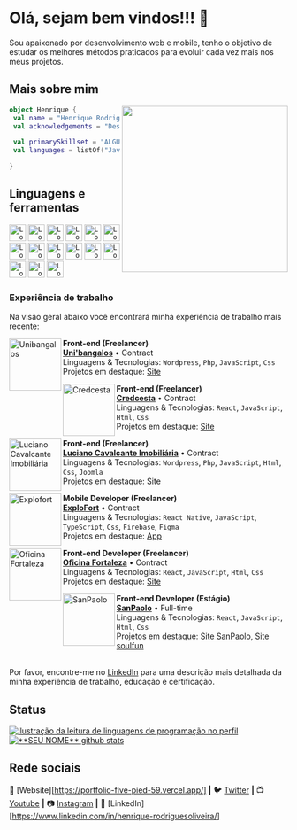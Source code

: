 # Olá, sejam bem vindos!!! 👋

Sou apaixonado por desenvolvimento web e mobile, tenho o objetivo de estudar os melhores métodos praticados para evoluir cada vez mais nos meus projetos.

## Mais sobre mim

<img align="right" width="300" src="https://media.giphy.com/media/RkDZq0dhhYHhxdFrJB/giphy.gif" />

```kotlin
object Henrique {
 val name = "Henrique Rodrigues Oliveira"
 val acknowledgements = "Desenvolvedor Full Stack"

 val primarySkillset = "ALGUMAS HABILIDADES"
 val languages = listOf("JavaScript", "React Native", "Firebase", "Node.js", "Tailwind")

}
```

## Linguagens e ferramentas

<code><img
    height="30"
    src="https://img.shields.io/badge/JavaScript-F7DF1E?style=for-the-badge&logo=javascript&logoColor=black"
    alt="Logo JavaScript"/></code>
<code><img
    height="30"
    src="https://img.shields.io/badge/TypeScript-007ACC?style=for-the-badge&logo=typescript&logoColor=white"
    alt="Logo TypeScript"/></code>
<code><img
    height="30"
    src="https://img.shields.io/badge/React_Native-20232A?style=for-the-badge&logo=react&logoColor=61DAFB"
    alt="Logo React Native"/></code>
<code><img
    height="30"
    src="https://img.shields.io/badge/Expo-1B1F23?style=for-the-badge&logo=expo&logoColor=white"
    alt="Logo Expo"/></code>
<code><img
    height="30"
    src="https://img.shields.io/badge/Node.js-43853D?style=for-the-badge&logo=node.js&logoColor=white"
    alt="Logo Node.js"/></code>
<code><img
    height="30"
    src="https://img.shields.io/badge/Sass-CC6699?style=for-the-badge&logo=sass&logoColor=white"
    alt="Logo Sass"/></code>
<code><img
    height="30"
    src="https://img.shields.io/badge/styled--components-DB7093?style=for-the-badge&logo=styled-components&logoColor=white"
    alt="Logo Styled Components"/></code>
<code><img
    height="30"
    src="https://img.shields.io/badge/Tailwind_CSS-38B2AC?style=for-the-badge&logo=tailwind-css&logoColor=white"
    alt="Logo Tailwind"/></code>
<code><img
    height="30"
    src="https://img.shields.io/badge/Redux-593D88?style=for-the-badge&logo=redux&logoColor=white"
    alt="Logo Redux"/></code>
<code><img
    height="30"
    src="https://img.shields.io/badge/firebase-ffca28?style=for-the-badge&logo=firebase&logoColor=black"
    alt="Logo Firebase"/></code>
<code><img
    height="30"
    src="https://img.shields.io/badge/eslint-3A33D1?style=for-the-badge&logo=eslint&logoColor=white"
    alt="Logo Firebase"/></code>
<code><img
    height="30"
    src="https://img.shields.io/badge/prettier-1A2C34?style=for-the-badge&logo=prettier&logoColor=F7BA3E"
    alt="Logo Firebase"/></code>
<code><img
    height="30"
    src="https://img.shields.io/badge/Git-E34F26?style=for-the-badge&logo=git&logoColor=white"
    alt="Logo Git"/></code>
<code><img
    height="30"
    src="https://img.shields.io/badge/VSCode-0078D4?style=for-the-badge&logo=visual%20studio%20code&logoColor=white"
    alt="Logo VSCode"/></code>
<code><img
    height="30"
    src="https://img.shields.io/badge/WordPress-006E93?style=for-the-badge&logo=wordpress&logoColor=white"
    alt="Logo Wordpress"/></code>

### Experiência de trabalho

Na visão geral abaixo você encontrará minha experiência de trabalho mais recente:

[<img align="left" height="94px" width="94px" alt="Unibangalos" src="https://github.com/Krissafff/Krissafff/assets/79226722/32fc8c3a-5c91-4c92-82cc-a97ce2108633"/>](https://unibangalos.com/)

**Front-end (Freelancer)** \
[**Uni'bangalos**](https://unibangalos.com/) • Contract \
Linguagens & Tecnologias: `Wordpress`, `Php`, `JavaScript`, `Css`\
Projetos em destaque: [Site](https://unibangalos.com/)
<br/>

[<img align="left" height="94px" width="94px" alt="Credcesta" src="https://github.com/Krissafff/Krissafff/assets/79226722/40d37abb-0e7f-4075-9e69-5e1a2ed89cb1"/>](https://lojasconcred.com.br/)

**Front-end (Freelancer)** \
[**Credcesta**](https://lojasconcred.com.br/) • Contract \
Linguagens & Tecnologias: `React`, `JavaScript`, `Html`, `Css`\
Projetos em destaque: [Site](https://lojasconcred.com.br/)
<br/>

[<img align="left" height="94px" width="94px" alt="Luciano Cavalcante Imobiliária" src="https://github.com/Krissafff/Krissafff/assets/79226722/eef59490-39d5-47fa-9353-928f11348ffc"/>](https://cidadecauype.com.br/)

**Front-end (Freelancer)** \
[**Luciano Cavalcante Imobiliária**](https://cidadecauype.com.br/) • Contract \
Linguagens & Tecnologias: `Wordpress`, `Php`, `JavaScript`, `Html`, `Css`, `Joomla`\
Projetos em destaque: [Site](https://cidadecauype.com.br/)
<br/>

[<img align="left" height="94px" width="94px" alt="Explofort" src="https://github.com/Krissafff/Krissafff/assets/79226722/66273cb5-0147-42d2-8b3b-6e68d5a576d4"/>](https://www.spacex.com/)

**Mobile Developer (Freelancer)** \
[**ExploFort**](https://play.google.com/store/apps/details?id=com.explofortapp&pli=1) • Contract \
Linguagens & Tecnologias: `React Native`, `JavaScript`, `TypeScript`, `Css`, `Firebase`, `Figma`\
Projetos em destaque: [App](https://play.google.com/store/apps/details?id=com.explofortapp&pli=1)
<br/>

[<img align="left" height="94px" width="94px" alt="Oficina Fortaleza" src="https://github.com/Krissafff/Krissafff/assets/79226722/a661c822-1d1b-442a-ad3a-f0b01d2fcfe2"/>](https://oficinafortaleza.com/)

**Front-end Developer (Freelancer)** \
[**Oficina Fortaleza**](https://oficinafortaleza.com/) • Contract \
Linguagens & Tecnologias: `React`, `JavaScript`, `Html`, `Css`\
Projetos em destaque: [Site](https://oficinafortaleza.com/)
<br/>

[<img align="left" height="94px" width="94px" alt="SanPaolo" src="https://github.com/Krissafff/Krissafff/assets/79226722/26d2ae16-064f-47ea-88ea-8ddf99064472"/>](https://www.sanpaologelato.com.br/)

**Front-end Developer (Estágio)** \
[**SanPaolo**](https://www.sanpaologelato.com.br/) • Full-time \
Linguagens & Tecnologias: `React`, `JavaScript`, `Html`, `Css` \
Projetos em destaque: [Site SanPaolo](https://www.sanpaologelato.com.br/), [Site soulfun](https://soulfunsorvetes.com.br/)
<br/>
<br/>

Por favor, encontre-me no [LinkedIn](https://www.linkedin.com/in/henrique-rodriguesoliveira/) para uma descrição mais detalhada da minha experiência de trabalho, educação e certificação.

## Status

<a href="https://github.com/HenriqueRodriguesOliveira" title="ilustração do mapeamento de linguagens">
  <img align="center" src="https://github-readme-stats.vercel.app/api/top-langs/?username=HenriqueRodriguesOliveira&theme=transparent&hide_langs_below=1" alt="ilustração da leitura de linguagens de programação no perfil"/>
</a>

<a href="https://github.com/HenriqueRodriguesOliveira" title="ilustração do mapeamento do perfil">
 <img align="center" src="https://github-readme-stats.vercel.app/api?username=HenriqueRodriguesOliveira&show_icons=true&theme=transparent&line_height=27" alt="**SEU NOME** github stats"/>
</a>

[website]: https://codedev.ga/
[twitter]: https://twitter.com/SEUTWITTER
[youtube]: https://www.youtube.com/user/SEUYOUTUBE/
[instagram]: https://www.instagram.com/SEUINSTAGRAM/
[linkedin]: https://www.linkedin.com/in/SEULINKEDIN/

<br>

## Rede sociais

🏡 [Website][https://portfolio-five-pied-59.vercel.app/] **|**
🐦 [Twitter][twitter] **|**
📺 [Youtube][youtube] **|**
📷 [Instagram][instagram] **|**
👔 [LinkedIn][https://www.linkedin.com/in/henrique-rodriguesoliveira/]
